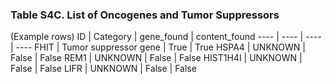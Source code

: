 ### Table S4C. List of Oncogenes and Tumor Suppressors
(Example rows)
ID | Category | gene_found | content_found
---- | ---- | ---- | ----
FHIT | Tumor suppressor gene | True | True
HSPA4 | UNKNOWN | False | False
REM1 | UNKNOWN | False | False
HIST1H4I | UNKNOWN | False | False
LIFR | UNKNOWN | False | False


